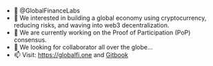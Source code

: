 - 👋 @GlobalFinanceLabs
- 👀 We interested in building a global economy using cryptocurrency, reducing risks, and waving into web3 decentralization.
- 🌱 We are currently working on the Proof of Participation (PoP) consensus.
- 💞️ We looking for collaborator all over the globe...
- 📫 Visit: https://globalfi.one and [Gitbook](https://globalfinance-1.gitbook.io/gfipedia/)
